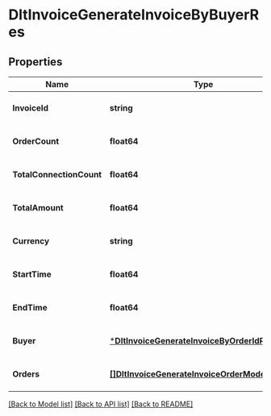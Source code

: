 # DltInvoiceGenerateInvoiceByBuyerRes

## Properties
Name | Type | Description | Notes
------------ | ------------- | ------------- | -------------
**InvoiceId** | **string** |  | [optional] [default to null]
**OrderCount** | **float64** |  | [optional] [default to null]
**TotalConnectionCount** | **float64** |  | [optional] [default to null]
**TotalAmount** | **float64** |  | [optional] [default to null]
**Currency** | **string** |  | [optional] [default to null]
**StartTime** | **float64** |  | [optional] [default to null]
**EndTime** | **float64** |  | [optional] [default to null]
**Buyer** | [***DltInvoiceGenerateInvoiceByOrderIdResBuyer**](dltInvoiceGenerateInvoiceByOrderIdRes_buyer.md) |  | [optional] [default to null]
**Orders** | [**[]DltInvoiceGenerateInvoiceOrderModel**](dltInvoiceGenerateInvoiceOrderModel.md) |  | [optional] [default to null]

[[Back to Model list]](../README.md#documentation-for-models) [[Back to API list]](../README.md#documentation-for-api-endpoints) [[Back to README]](../README.md)

